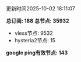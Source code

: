 更新时间2025-10-02 18:11:07

**总订阅: 188**
**总节点: 35932**
- vless节点: 9532
- hysteria2节点: 15

**google ping有效节点: 143**
